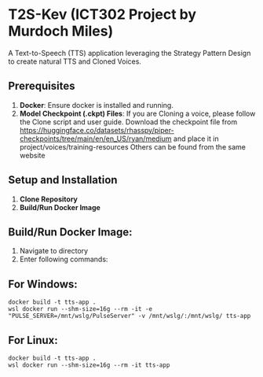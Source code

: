 # T2S-Kev (ICT302 Project by Murdoch Miles)
A Text-to-Speech (TTS) application leveraging the Strategy Pattern Design to create natural TTS and Cloned Voices. 

## Prerequisites

1. **Docker**: Ensure docker is installed and running.
2. **Model Checkpoint (.ckpt) Files**: If you are Cloning a voice, please follow the Clone script and user guide.
       Download the checkpoint file from https://huggingface.co/datasets/rhasspy/piper-checkpoints/tree/main/en/en_US/ryan/medium and place it in project/voices/training-resources
       Others can be found from the same website
   
## Setup and Installation

1. **Clone Repository**
2. **Build/Run Docker Image**

## Build/Run Docker Image:

1. Navigate to directory
2. Enter following commands:
## For Windows:
    docker build -t tts-app .  
    wsl docker run --shm-size=16g --rm -it -e "PULSE_SERVER=/mnt/wslg/PulseServer" -v /mnt/wslg/:/mnt/wslg/ tts-app

## For Linux:
    docker build -t tts-app .  
    wsl docker run --shm-size=16g --rm -it tts-app
